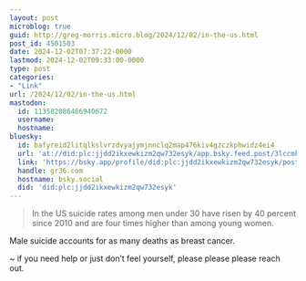 ```yaml
---
layout: post
microblog: true
guid: http://greg-morris.micro.blog/2024/12/02/in-the-us.html
post_id: 4501503
date: 2024-12-02T07:37:22-0000
lastmod: 2024-12-02T09:33:00-0000
type: post
categories:
- "Link"
url: /2024/12/02/in-the-us.html
mastodon:
  id: 113582086466940672
  username: 
  hostname: 
bluesky:
  id: bafyreid2litqlkslvrzdvyajymjnnclq2map476kiv4gzczkphwidz4ei4
  url: 'at://did:plc:jjdd2ikxewkizm2qw732esyk/app.bsky.feed.post/3lccmkyyot32b'
  link: 'https://bsky.app/profile/did:plc:jjdd2ikxewkizm2qw732esyk/post/3lccmkyyot32b'
  handle: gr36.com
  hostname: bsky.social
  did: 'did:plc:jjdd2ikxewkizm2qw732esyk'
---
```

<blockquote>
<p>In the US suicide rates among men under 30 have risen by 40 percent since 2010 and are four times higher than among young women.</p>
</blockquote>
<p>Male suicide accounts for as many deaths as breast cancer.</p>
<p>~ if you need help or just don’t feel yourself, please please please reach out.</p>
